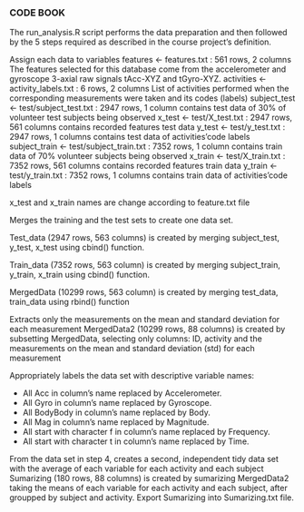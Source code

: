 ### CODE BOOK 

The run_analysis.R script performs the data preparation and then followed by the 5 steps required as described in the course project’s definition.


Assign each data to variables
features <- features.txt : 561 rows, 2 columns
The features selected for this database come from the accelerometer and gyroscope 3-axial raw signals tAcc-XYZ and tGyro-XYZ.
activities <- activity_labels.txt : 6 rows, 2 columns
List of activities performed when the corresponding measurements were taken and its codes (labels)
subject_test <- test/subject_test.txt : 2947 rows, 1 column
contains test data of 30% of volunteer test subjects being observed
x_test <- test/X_test.txt : 2947 rows, 561 columns
contains recorded features test data
y_test <- test/y_test.txt : 2947 rows, 1 columns
contains test data of activities’code labels
subject_train <- test/subject_train.txt : 7352 rows, 1 column
contains train data of 70% volunteer subjects being observed
x_train <- test/X_train.txt : 7352 rows, 561 columns
contains recorded features train data
y_train <- test/y_train.txt : 7352 rows, 1 columns
contains train data of activities’code labels

x_test and x_train names are change according to feature.txt file

Merges the training and the test sets to create one data set.

Test_data (2947 rows, 563 columns) is created by merging subject_test, y_test, x_test using cbind() function.

Train_data (7352 rows, 563 column) is created by merging subject_train, y_train, x_train using cbind() function. 

MergedData (10299 rows, 563 column) is created by merging test_data, train_data using rbind() function

Extracts only the measurements on the mean and standard deviation for each measurement
MergedData2 (10299 rows, 88 columns) is created by subsetting MergedData, selecting only columns: ID, activity and the measurements on the mean and standard deviation (std) for each measurement


Appropriately labels the data set with descriptive variable names: 

- All Acc in column’s name replaced by Accelerometer.
- All Gyro in column’s name replaced by Gyroscope.
- All BodyBody in column’s name replaced by Body.
- All Mag in column’s name replaced by Magnitude.
- All start with character f in column’s name replaced by Frequency.
- All start with character t in column’s name replaced by Time.

From the data set in step 4, creates a second, independent tidy data set with the average of each variable for each activity and each subject
Sumarizing (180 rows, 88 columns) is created by sumarizing MergedData2 taking the means of each variable for each activity and each subject, after groupped by subject and activity.
Export Sumarizing into Sumarizing.txt file.
